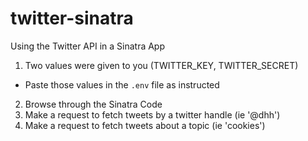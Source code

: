 twitter-sinatra
===============

Using the Twitter API in a Sinatra App

1. Two values were given to you (TWITTER_KEY, TWITTER_SECRET)
  * Paste those values in the `.env` file as instructed
2. Browse through the Sinatra Code
3. Make a request to fetch tweets by a twitter handle (ie '@dhh')
4. Make a request to fetch tweets about a topic (ie 'cookies')
